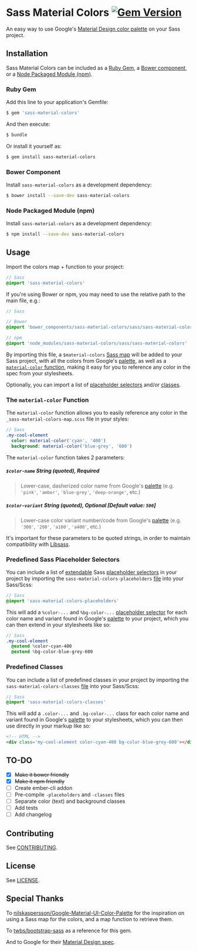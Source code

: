 # Sass Material Colors [![Gem Version](https://badge.fury.io/rb/sass-material-colors.svg)](http://badge.fury.io/rb/sass-material-colors)

An easy way to use Google's [Material Design color palette](http://www.google.com/design/spec/style/color.html#color-color-palette) on your Sass project.

## Installation

Sass Material Colors can be included as a [Ruby Gem](#ruby-gem), a [Bower component](#bower-component), or a [Node Packaged Module (npm)](#npm).

### Ruby Gem

Add this line to your application's Gemfile:

```bash
$ gem 'sass-material-colors'
```

And then execute:

```bash
$ bundle
```

Or install it yourself as:

```bash
$ gem install sass-material-colors
```

### Bower Component

Install `sass-material-colors` as a development dependency:

```bash
$ bower install --save-dev sass-material-colors
```

### Node Packaged Module (npm)

Install `sass-material-colors` as a development dependency:

```bash
$ npm install --save-dev sass-material-colors
```

## Usage

Import the colors map + function to your project:

```sass
// Sass
@import 'sass-material-colors'
```

If you're using Bower or npm, you may need to use the relative path to the main file, e.g.:

```sass
// Sass

// Bower
@import 'bower_components/sass-material-colors/sass/sass-material-colors'

// npm
@import 'node_modules/sass-material-colors/sass/sass-material-colors'
```

By importing this file, a `$material-colors` [Sass map](http://sass-lang.com/documentation/file.SASS_REFERENCE.html#maps) will be added to your Sass project, with all the colors from Google's [palette](http://www.google.com/design/spec/style/color.html#color-color-palette), as well as a [`material-color` function](#the-material-color-function), making it easy for you to reference any color in the spec from your stylesheets.

Optionally, you can import a list of [placeholder selectors](#predefined-sass-placeholder-selectors) and/or [classes](#predefined-classes).

### The `material-color` Function

The `material-color` function allows you to easily reference any color in the `_sass-material-colors-map.scss` file in your styles:

```sass
// Sass
.my-cool-element
  color: material-color('cyan', '400')
  background: material-color('blue-grey', '600')
```

The `material-color` function takes 2 parameters:

##### `$color-name` String (quoted), Required
> Lower-case, dasherized color name from Google's [palette](http://www.google.com/design/spec/style/color.html#color-color-palette) (e.g. `'pink'`, `'amber'`, `'blue-grey'`, `'deep-orange'`, etc.)  

##### `$color-variant` String (quoted), Optional [Default value: `500`]
> Lower-case color variant number/code from Google's [palette](http://www.google.com/design/spec/style/color.html#color-color-palette) (e.g. `'300'`, `'200'`, `'a100'`, `'a400'`, etc.)

It's important for these parameters to be quoted strings, in order to maintain compatibility with [Libsass](https://github.com/sass/libsass).

### Predefined Sass Placeholder Selectors

You can include a list of [extendable](http://sass-lang.com/documentation/file.SASS_REFERENCE.html#extend) Sass [placeholder selectors](http://sass-lang.com/documentation/file.SASS_REFERENCE.html#placeholder_selectors_) in your project by importing the `sass-material-colors-placeholders` [file](sass/_sass-material-colors-placeholders.scss) into your Sass/Scss:

```sass
// Sass
@import 'sass-material-colors-placeholders'
```

This will add a `%color-...` and `%bg-color-...` [placeholder selector](http://sass-lang.com/documentation/file.SASS_REFERENCE.html#placeholder_selectors_) for each color name and variant found in Google's [palette](http://www.google.com/design/spec/style/color.html#color-color-palette) to your project, which you can then extend in your stylesheets like so:

```sass
// Sass
.my-cool-element
  @extend %color-cyan-400
  @extend %bg-color-blue-grey-600
```

### Predefined Classes

You can include a list of predefined classes in your project by importing the `sass-material-colors-classes` [file](sass/_sass-material-colors-classes.scss) into your Sass/Scss:

```sass
// Sass
@import 'sass-material-colors-classes'
```

This will add a `.color-...` and `.bg-color-...` class for each color name and variant found in Google's [palette](http://www.google.com/design/spec/style/color.html#color-color-palette)  to your stylesheets, which you can then use directly in your markup like so:

```html
<!-- HTML -->
<div class='my-cool-element color-cyan-400 bg-color-blue-grey-600'></div>
```

## TO-DO
- [x] ~~Make it bower friendly~~
- [x] ~~Make it npm friendly~~
- [ ] Create ember-cli addon
- [ ] Pre-compile `-placeholders` and `-classes` files
- [ ] Separate color (text) and background classes
- [ ] Add tests
- [ ] Add changelog

## Contributing

See [CONTRIBUTING](CONTRIBUTING.md).

## License

See [LICENSE](LICENSE.md).

## Special Thanks

To [nilskaspersson/Google-Material-UI-Color-Palette](https://github.com/nilskaspersson/Google-Material-UI-Color-Palette) for the inspiration on using a Sass map for the colors, and a map function to retrieve them.

To [twbs/bootstrap-sass](https://github.com/twbs/bootstrap-sass) as a reference for this gem.

And to Google for their [Material Design spec](http://www.google.com/design/spec/material-design/introduction.html).
